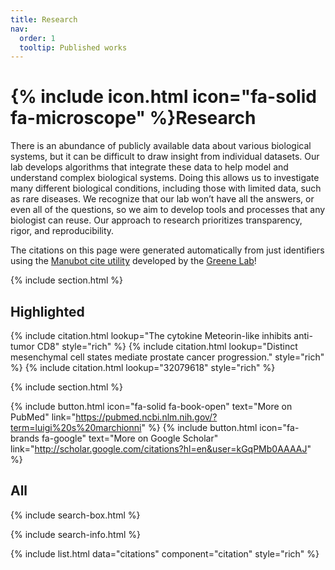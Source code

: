 ```yaml
---
title: Research
nav:
  order: 1
  tooltip: Published works
---
```

# {% include icon.html icon="fa-solid fa-microscope" %}Research

There is an abundance of publicly available data about various biological systems, but it can be difficult to draw insight from individual datasets. 
Our lab develops algorithms that integrate these data to help model and understand complex biological systems. 
Doing this allows us to investigate many different biological conditions, including those with limited data, such as rare diseases. 
We recognize that our lab won’t have all the answers, or even all of the questions, so we aim to develop tools and processes that any biologist can reuse. 
Our approach to research prioritizes transparency, rigor, and reproducibility.

The citations on this page were generated automatically from just identifiers using the [Manubot cite utility](https://github.com/manubot/manubot#cite) developed by the [Greene Lab](https://greenelab.com/)!

{% include section.html %}

## Highlighted

{% include citation.html lookup="The cytokine Meteorin-like inhibits anti-tumor CD8" style="rich" %}
{% include citation.html lookup="Distinct mesenchymal cell states mediate prostate cancer progression." style="rich" %}
{% include citation.html lookup="32079618" style="rich" %}

{% include section.html %}

{% include button.html icon="fa-solid fa-book-open" text="More on PubMed" link="https://pubmed.ncbi.nlm.nih.gov/?term=luigi%20s%20marchionni" %}
{% include button.html icon="fa-brands fa-google" text="More on Google Scholar" link="http://scholar.google.com/citations?hl=en&user=kGqPMb0AAAAJ" %}


## All

{% include search-box.html %}

{% include search-info.html %}

{% include list.html data="citations" component="citation" style="rich" %}

